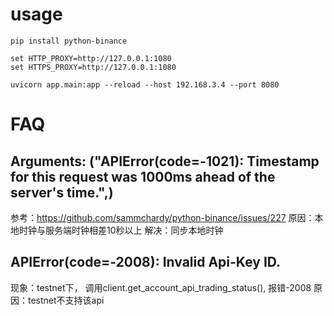 # usage
```
pip install python-binance

set HTTP_PROXY=http://127.0.0.1:1080
set HTTPS_PROXY=http://127.0.0.1:1080

uvicorn app.main:app --reload --host 192.168.3.4 --port 8080
```

# FAQ
## Arguments: ("APIError(code=-1021): Timestamp for this request was 1000ms ahead of the server's time.",)
参考：https://github.com/sammchardy/python-binance/issues/227
原因：本地时钟与服务端时钟相差10秒以上
解决：同步本地时钟

## APIError(code=-2008): Invalid Api-Key ID.

现象：testnet下， 调用client.get_account_api_trading_status(), 报错-2008
原因：testnet不支持该api
